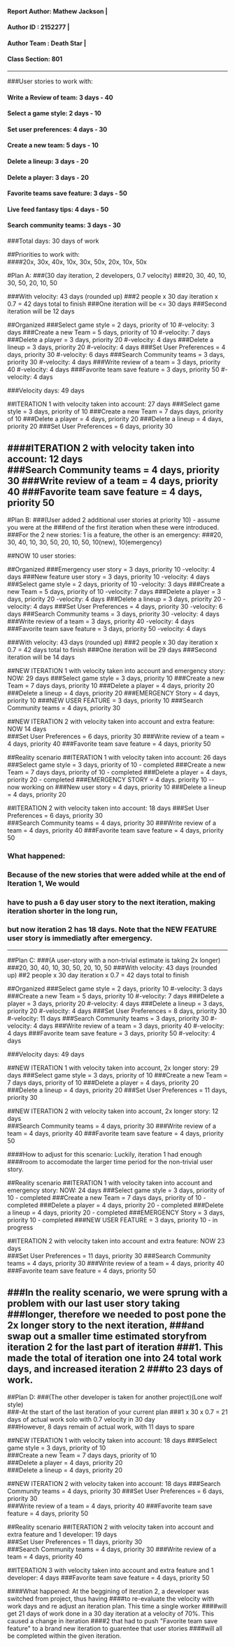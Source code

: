 #### Report Author: Mathew Jackson							 |
#### Author ID    : 2152277								 | 		
#### Author Team  : Death Star								 |
#### Class Section: 801	
______________________________________________________________________
###User stories to work with:
#### Write a Review of team: 3 days - 40
#### Select a game style: 2 days - 10
#### Set user preferences: 4 days - 30
#### Create a new team: 5 days - 10
#### Delete a lineup: 3 days - 20
#### Delete a player: 3 days - 20
#### Favorite teams save feature: 3 days - 50
#### Live feed fantasy tips: 4 days - 50
#### Search community teams: 3 days  - 30

###Total days: 30 days of work

##Priorities to work with:	
####20x, 30x, 40x, 10x, 30x, 50x, 20x, 10x, 50x

#Plan A:
###(30 day iteration, 2 developers, 0.7 velocity)
###20, 30, 40, 10, 30, 50, 20, 10, 50

###With velocity: 43 days (rounded up)
###2 people x 30 day iteration x 0.7 = 42 days total to finish
###One iteration will be <= 30 days
###Second iteration will be 12 days

##Organized
###Select game style = 2 days, priority of 10
	#-velocity: 3 days
###Create a new Team = 5 days, priority of 10
	#-velocity: 7 days
###Delete a player = 3 days, priority 20
	#-velocity: 4 days
###Delete a lineup = 3 days, priority 20
	#-velocity: 4 days
###Set User Preferences = 4 days, priority 30
	#-velocity: 6 days
###Search Community teams = 3 days, priority 30
	#-velocity: 4 days
###Write review of a team = 3 days, priority 40
	#-velocity: 4 days
###Favorite team save feature = 3 days, priority 50
	#-velocity: 4 days

###Velocity days: 49 days

##ITERATION 1 with velocity taken into account: 27 days
###Select game style = 3 days, priority of 10
###Create a new Team = 7 days days, priority of 10
###Delete a player = 4 days, priority 20
###Delete a lineup = 4 days, priority 20
###Set User Preferences = 6 days, priority 30

####ITERATION 2 with velocity taken into account: 12 days	
###Search Community teams = 4 days, priority 30
###Write review of a team = 4 days, priority 40
###Favorite team save feature = 4 days, priority 50
-----------------------------------------------------------------------
#Plan B:
###(User added 2 additional user stories at priority 10) - assume you were at the 
###end of the first iteration when these were introduced.
###For the 2 new stories: 1 is a feature, the other is an emergency:
###20, 30, 40, 10, 30, 50, 20, 10, 50, 10(new), 10(emergency)

##NOW 10 user stories:

##Organized
###Emergency user story = 3 days, priority 10
	-velocity: 4 days
###New feature user story = 3 days, priority 10
	-velocity: 4 days
###Select game style = 2 days, priority of 10
	-velocity: 3 days
###Create a new Team = 5 days, priority of 10
	-velocity: 7 days
###Delete a player = 3 days, priority 20
	-velocity: 4 days
###Delete a lineup = 3 days, priority 20
	-velocity: 4 days
###Set User Preferences = 4 days, priority 30
	-velocity: 6 days
###Search Community teams = 3 days, priority 30
	-velocity: 4 days
###Write review of a team = 3 days, priority 40
	-velocity: 4 days
###Favorite team save feature = 3 days, priority 50
	-velocity: 4 days


###With velocity: 43 days (rounded up)
###2 people x 30 day iteration x 0.7 = 42 days total to finish
###One iteration will be 29 days
###Second iteration will be 14 days

##NEW ITERATION 1 with velocity taken into account and emergency story: NOW: 29 days
###Select game style = 3 days, priority 10
###Create a new Team = 7 days days, priority 10
###Delete a player = 4 days, priority 20
###Delete a lineup = 4 days, priority 20
###EMERGENCY Story = 4 days, priority 10 
###NEW USER FEATURE = 3 days, priority 10
###Search Community teams = 4 days, priority 30

##NEW ITERATION 2 with velocity taken into account and extra feature: NOW 14 days	
###Set User Preferences = 6 days, priority 30
###Write review of a team = 4 days, priority 40
###Favorite team save feature = 4 days, priority 50

##Reality scenario
##ITERATION 1 with velocity taken into account: 26 days
###Select game style = 3 days, priority of 10 - completed
###Create a new Team = 7 days days, priority of 10 - completed
###Delete a player = 4 days, priority 20 - completed
###EMERGENCY STORY = 4 days. priority 10 -- now working on
###New user story = 4 days, priority 10
###Delete a lineup = 4 days, priority 20

##ITERATION 2 with velocity taken into account: 18 days
###Set User Preferences = 6 days, priority 30	
###Search Community teams = 4 days, priority 30
###Write review of a team = 4 days, priority 40
###Favorite team save feature = 4 days, priority 50

### What happened: 
### Because of the new stories that were added while at the end of Iteration 1, We would
### have to push a 6 day user story to the next iteration, making iteration shorter in the long run,
### but now iteration 2 has 18 days. Note that the NEW FEATURE user story is immediatly after emergency.
-----------------------------------------------------------------------
##Plan C:
###(A user-story with a non-trivial estimate is taking 2x longer)
###20, 30, 40, 10, 30, 50, 20, 10, 50
###With velocity: 43 days (rounded up)
##2 people x 30 day iteration x 0.7 = 42 days total to finish

##Organized
###Select game style = 2 days, priority 10
	#-velocity: 3 days
###Create a new Team = 5 days, priority 10
	#-velocity: 7 days
###Delete a player = 3 days, priority 20
	#-velocity: 4 days
###Delete a lineup = 3 days, priority 20
	#-velocity: 4 days
###Set User Preferences = 8 days, priority 30
	#-velocity: 11 days
###Search Community teams = 3 days, priority 30
	#-velocity: 4 days
###Write review of a team = 3 days, priority 40
	#-velocity: 4 days
###Favorite team save feature = 3 days, priority 50
	#-velocity: 4 days

###Velocity days: 49 days

##NEW ITERATION 1 with velocity taken into account, 2x longer story: 29 days
###Select game style = 3 days, priority of 10
###Create a new Team = 7 days days, priority of 10
###Delete a player = 4 days, priority 20
###Delete a lineup = 4 days, priority 20
###Set User Preferences = 11 days, priority 30

##NEW ITERATION 2 with velocity taken into account, 2x longer story: 12 days	
###Search Community teams = 4 days, priority 30
###Write review of a team = 4 days, priority 40
###Favorite team save feature = 4 days, priority 50

####How to adjust for this scenario: Luckily, iteration 1 had enough
####room to accomodate the larger time period for the non-trivial user story.

##Reality scenario
##ITERATION 1 with velocity taken into account and emergency story: NOW: 24 days
###Select game style = 3 days, priority of 10 - completed
###Create a new Team = 7 days days, priority of 10 - completed
###Delete a player = 4 days, priority 20 - completed
###Delete a lineup = 4 days, priority 20 - completed
###EMERGENCY Story = 3 days, priority 10 - completed
###NEW USER FEATURE = 3 days, priority 10 - in progress

##ITERATION 2 with velocity taken into account and extra feature: NOW 23 days	
###Set User Preferences = 11 days, priority 30
###Search Community teams = 4 days, priority 30
###Write review of a team = 4 days, priority 40
###Favorite team save feature = 4 days, priority 50

###In the reality scenario, we were sprung with a problem with our last user story taking
###longer, therefore we needed to post pone the 2x longer story to the next iteration,
###and swap out a smaller time estimated storyfrom iteration 2 for the last part of iteration 
###1. This made the total of iteration one into 24 total work days, and increased iteration 2
###to 23 days of work.
------------------------------------------------------------------------------
##Plan D: 
###(The other developer is taken for another project)(Lone wolf style)	
###-At the start of the last iteration of your current plan	
###1 x 30 x 0.7 = 21 days of actual work solo with 0.7 velocity in 30 day	
###However, 8 days remain of actual work, with 11 days to spare	

##NEW ITERATION 1 with velocity taken into account: 18 days	
###Select game style = 3 days, priority of 10	
###Create a new Team = 7 days days, priority of 10	
###Delete a player = 4 days, priority 20	
###Delete a lineup = 4 days, priority 20	


##NEW ITERATION 2 with velocity taken into account: 18 days
###Search Community teams = 4 days, priority 30
###Set User Preferences = 6 days, priority 30	
###Write review of a team = 4 days, priority 40
###Favorite team save feature = 4 days, priority 50

##Reality scenario
##ITERATION 2 with velocity taken into account and extra feature and 1 developer: 19 days	
###Set User Preferences = 11 days, priority 30		
###Search Community teams = 4 days, priority 30	
###Write review of a team = 4 days, priority 40	

##ITERATION 3 with velocity taken into account and extra feature and 1 developer: 4 days
###Favorite team save feature = 4 days, priority 50	

####What happened: At the beggining of iteration 2, a developer was switched from project, thus having
####to re-evaluate the velocity with work days and re adjust an iteration plan. This time a single worker
####will get 21 days of work done in a 30 day iteration at a velocity of 70%. This caused a change in iteration
####2 that had to push "Favorite team save feature" to a brand new iteration to guarentee that user stories
####will all be completed within the given iteration.
